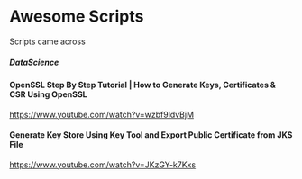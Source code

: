 # Awesome Scripts
Scripts came across

##### DataScience


#### OpenSSL Step By Step Tutorial | How to Generate Keys, Certificates & CSR Using OpenSSL
https://www.youtube.com/watch?v=wzbf9ldvBjM
#### Generate Key Store Using Key Tool and Export Public Certificate from JKS File
https://www.youtube.com/watch?v=JKzGY-k7Kxs
